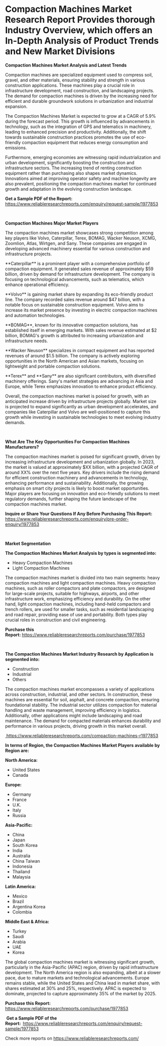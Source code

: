 <p><h1>Compaction Machines Market Research Report Provides thorough Industry Overview, which offers an In-Depth Analysis of Product Trends and New Market Divisions</h1></p><p><strong>Compaction Machines Market Analysis and Latest Trends</strong></p>
<p><p>Compaction machines are specialized equipment used to compress soil, gravel, and other materials, ensuring stability and strength in various construction applications. These machines play a crucial role in infrastructure development, road construction, and landscaping projects. The demand for compaction machines is driven by the increasing need for efficient and durable groundwork solutions in urbanization and industrial expansion.</p><p>The Compaction Machines Market is expected to grow at a CAGR of 5.9% during the forecast period. This growth is influenced by advancements in technology, such as the integration of GPS and telematics in machinery, leading to enhanced precision and productivity. Additionally, the shift towards sustainable construction practices promotes the use of eco-friendly compaction equipment that reduces energy consumption and emissions.</p><p>Furthermore, emerging economies are witnessing rapid industrialization and urban development, significantly boosting the construction and infrastructure sectors. The increasing trend of renting construction equipment rather than purchasing also shapes market dynamics. Innovations aimed at improving operator safety and machine longevity are also prevalent, positioning the compaction machines market for continued growth and adaptation in the evolving construction landscape.</p></p>
<p><strong>Get a Sample PDF of the Report:&nbsp;</strong> <a href="https://www.reliableresearchreports.com/enquiry/request-sample/1977853?utm_campaign=2263&utm_medium=2&utm_source=Github&utm_content=ia&utm_term=20022025&utm_id=compaction-machines">https://www.reliableresearchreports.com/enquiry/request-sample/1977853</a></p>
<p>&nbsp;</p>
<p><strong>Compaction Machines Major Market Players</strong></p>
<p><p>The compaction machines market showcases strong competition among key players like Volvo, Caterpillar, Terex, BOMAG, Wacker Neuson, XCMG, Zoomlion, Atlas, Wirtgen, and Sany. These companies are engaged in developing advanced machinery essential for various construction and infrastructure projects.</p><p>**Caterpillar** is a prominent player with a comprehensive portfolio of compaction equipment. It generated sales revenue of approximately $59 billion, driven by demand for infrastructure development. The company is focusing on technological advancements, such as telematics, which enhance operational efficiency.</p><p>**Volvo** is gaining market share by expanding its eco-friendly product line. The company recorded sales revenue around $47 billion, with a notable focus on sustainable construction equipment. Volvo aims to increase its market presence by investing in electric compaction machines and automation technologies.</p><p>**BOMAG**, known for its innovative compaction solutions, has established itself in emerging markets. With sales revenue estimated at $2 billion, BOMAG's growth is attributed to increasing urbanization and infrastructure needs.</p><p>**Wacker Neuson** specializes in compact equipment and has reported revenues of around $1.5 billion. The company is actively exploring opportunities in the North American and Asian markets, focusing on lightweight and portable compaction solutions.</p><p>**Terex** and **Sany** are also significant contributors, with diversified machinery offerings. Sany's market strategies are advancing in Asia and Europe, while Terex emphasizes innovation to enhance product efficiency.</p><p>Overall, the compaction machines market is poised for growth, with an anticipated increase driven by infrastructure projects globally. Market size is projected to expand significantly as urban development accelerates, and companies like Caterpillar and Volvo are well-positioned to capture this growth while investing in sustainable technologies to meet evolving industry demands.</p></p>
<p>&nbsp;</p>
<p><strong>What Are The Key Opportunities For Compaction Machines Manufacturers?</strong></p>
<p><p>The compaction machines market is poised for significant growth, driven by increasing infrastructure development and urbanization globally. In 2023, the market is valued at approximately $XX billion, with a projected CAGR of around XX% over the next five years. Key drivers include the rising demand for efficient construction machinery and advancements in technology, enhancing performance and sustainability. Additionally, the growing emphasis on smart city projects is likely to boost market opportunities. Major players are focusing on innovation and eco-friendly solutions to meet regulatory demands, further shaping the future landscape of the compaction machines market.</p></p>
<p><strong>Inquire or Share Your Questions If Any Before Purchasing This Report:</strong> <a href="https://www.reliableresearchreports.com/enquiry/pre-order-enquiry/1977853?utm_campaign=2263&utm_medium=2&utm_source=Github&utm_content=ia&utm_term=20022025&utm_id=compaction-machines">https://www.reliableresearchreports.com/enquiry/pre-order-enquiry/1977853</a></p>
<p>&nbsp;</p>
<p><strong>Market Segmentation</strong></p>
<p><strong>The Compaction Machines Market Analysis by types is segmented into:</strong></p>
<p><ul><li>Heavy Compaction Machines</li><li>Light Compaction Machines</li></ul></p>
<p><p>The compaction machines market is divided into two main segments: heavy compaction machines and light compaction machines. Heavy compaction machines, such as roller compactors and plate compactors, are designed for large-scale projects, suitable for highways, airports, and other infrastructure work, emphasizing efficiency and durability. On the other hand, light compaction machines, including hand-held compactors and trench rollers, are used for smaller tasks, such as residential landscaping and road repair, providing ease of use and portability. Both types play crucial roles in construction and civil engineering.</p></p>
<p><strong>Purchase this Report:&nbsp;</strong><a href="https://www.reliableresearchreports.com/purchase/1977853?utm_campaign=2263&utm_medium=2&utm_source=Github&utm_content=ia&utm_term=20022025&utm_id=compaction-machines">https://www.reliableresearchreports.com/purchase/1977853</a></p>
<p>&nbsp;</p>
<p><strong>The Compaction Machines Market Industry Research by Application is segmented into:</strong></p>
<p><ul><li>Construction</li><li>Industrial</li><li>Others</li></ul></p>
<p><p>The compaction machines market encompasses a variety of applications across construction, industrial, and other sectors. In construction, these machines are essential for soil, asphalt, and concrete compaction, ensuring foundational stability. The industrial sector utilizes compaction for material handling and waste management, improving efficiency in logistics. Additionally, other applications might include landscaping and road maintenance. The demand for compacted materials enhances durability and performance in various projects, driving growth in this market overall.</p></p>
<p><a href="https://www.reliableresearchreports.com/compaction-machines-r1977853?utm_campaign=2263&utm_medium=2&utm_source=Github&utm_content=ia&utm_term=20022025&utm_id=compaction-machines">&nbsp;https://www.reliableresearchreports.com/compaction-machines-r1977853</a></p>
<p><strong>In terms of Region, the Compaction Machines Market Players available by Region are:</strong></p>
<p>
    <p> <strong> North America: </strong>
        <ul>
            <li>United States</li>
            <li>Canada</li>
        </ul>
        </p> 
    <p> <strong> Europe: </strong>
        <ul>
            <li>Germany</li>
            <li>France</li>
            <li>U.K.</li>
            <li>Italy</li>
            <li>Russia</li>
        </ul>
        </p> 
    <p> <strong> Asia-Pacific: </strong>
        <ul>
            <li>China</li>
            <li>Japan</li>
            <li>South Korea</li>
            <li>India</li>
            <li>Australia</li>
            <li>China Taiwan</li>
            <li>Indonesia</li>
            <li>Thailand</li>
            <li>Malaysia</li>
        </ul>
        </p> 
    <p> <strong> Latin America: </strong>
        <ul>
            <li>Mexico</li>
            <li>Brazil</li>
            <li>Argentina Korea</li>
            <li>Colombia</li>
        </ul>
        </p> 
    <p> <strong> Middle East & Africa: </strong>
        <ul>
            <li>Turkey</li>
            <li>Saudi</li>
            <li>Arabia</li>
            <li>UAE</li>
            <li>Korea</li>
        </ul>
    </p>
    </p>
<p><p>The global compaction machines market is witnessing significant growth, particularly in the Asia-Pacific (APAC) region, driven by rapid infrastructure development. The North America region is also expanding, albeit at a slower pace, due to mature markets and technological advancements. Europe remains stable, while the United States and China lead in market share, with shares estimated at 30% and 25%, respectively. APAC is expected to dominate, projected to capture approximately 35% of the market by 2025.</p></p>
<p><strong>Purchase this Report: </strong><a href="https://www.reliableresearchreports.com/purchase/1977853?utm_campaign=2263&utm_medium=2&utm_source=Github&utm_content=ia&utm_term=20022025&utm_id=compaction-machines">https://www.reliableresearchreports.com/purchase/1977853</a></p>
<p>&nbsp;<strong>Get a Sample PDF of the Report:&nbsp;&nbsp;</strong><a href="https://www.reliableresearchreports.com/enquiry/request-sample/1977853?utm_campaign=2263&utm_medium=2&utm_source=Github&utm_content=ia&utm_term=20022025&utm_id=compaction-machines">https://www.reliableresearchreports.com/enquiry/request-sample/1977853</a></p>
<p><strong></strong></p>
<p>Check more reports on <a href="https://www.reliableresearchreports.com/?utm_campaign=2263&utm_medium=2&utm_source=Github&utm_content=ia&utm_term=20022025&utm_id=compaction-machines">https://www.reliableresearchreports.com/</a></p>